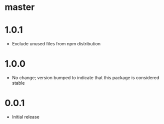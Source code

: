 # master

# 1.0.1

* Exclude unused files from npm distribution

# 1.0.0

* No change; version bumped to indicate that this package is considered stable

# 0.0.1

* Initial release
